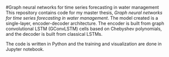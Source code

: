 #Graph neural networks for time series forecasting in water management
This repository contains code for my master thesis, *Graph neural networks for time series forecasting in water management*. The model created is a single-layer, encoder-decoder architecture. The encoder is built from graph convolutional LSTM (GConvLSTM) cells based on Chebyshev polynomials, and the decoder is built from classical LSTMs. 

The code is written in Python and the training and visualization are done in Jupyter notebook.
